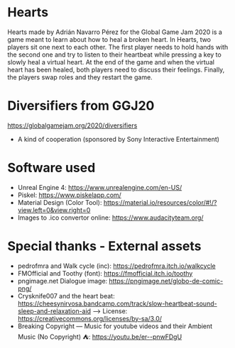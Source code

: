 # Hearts
Hearts made by Adrián Navarro Pérez for the Global Game Jam 2020 is a game meant to learn about how to heal a broken heart. In Hearts, two players sit one next to each other. The first player needs to hold hands with the second one and try to listen to their heartbeat while pressing a key to slowly heal a virtual heart. At the end of the game and when the virtual heart has been healed, both players need to discuss their feelings. Finally, the players swap roles and they restart the game.

# Diversifiers from GGJ20
https://globalgamejam.org/2020/diversifiers
- A kind of cooperation (sponsored by Sony Interactive Entertainment)

# Software used
- Unreal Engine 4: https://www.unrealengine.com/en-US/
- Piskel: https://www.piskelapp.com/
- Material Design (Color Tool): https://material.io/resources/color/#!/?view.left=0&view.right=0
- Images to .ico convertor online: https://www.audacityteam.org/


# Special thanks - External assets
- pedrofmra and Walk cycle (inc): https://pedrofmra.itch.io/walkcycle
- FMOfficial and Toothy (font): https://fmofficial.itch.io/toothy
- pngimage.net Dialogue image: https://pngimage.net/globo-de-comic-png/
- Crysknife007 and the heart beat: https://cheesynirvosa.bandcamp.com/track/slow-heartbeat-sound-sleep-and-relaxation-aid --> License: https://creativecommons.org/licenses/by-sa/3.0/
- Breaking Copyright — Music for youtube videos and their Ambient Music (No Copyright) ⛺: https://youtu.be/er--pnwFDgU
